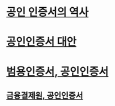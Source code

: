 # [공인 인증서의 역사](https://www.youtube.com/watch?v=EnJUm1nXz_A)

# [공인인증서 대안](https://www.youtube.com/watch?v=epCCOx9wfew)


# [범용인증서, 공인인증서](https://smart8358.tistory.com/m/266)

## [금융결제원, 공인인증서](https://namu.wiki/w/%EA%B8%88%EC%9C%B5%EA%B2%B0%EC%A0%9C%EC%9B%90)
